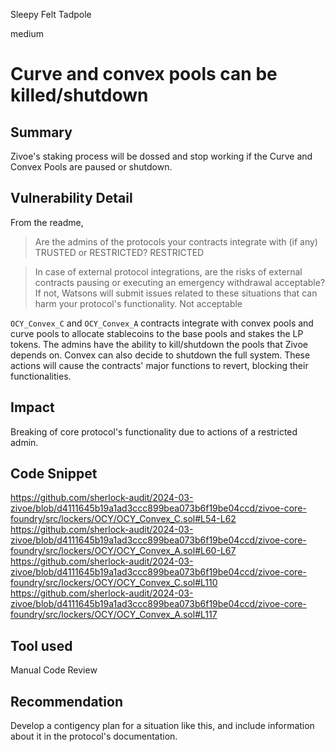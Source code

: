 Sleepy Felt Tadpole

medium

# Curve and convex pools can be killed/shutdown

## Summary

Zivoe's staking process will be dossed and stop working if the Curve and Convex Pools are paused or shutdown.

## Vulnerability Detail

From the readme,

> Are the admins of the protocols your contracts integrate with (if any) TRUSTED or RESTRICTED?
> RESTRICTED

> In case of external protocol integrations, are the risks of external contracts pausing or executing an emergency withdrawal acceptable? If not, Watsons will submit issues related to these situations that can harm your protocol's functionality.
> Not acceptable
 
`OCY_Convex_C` and `OCY_Convex_A` contracts integrate with convex pools and curve pools to allocate stablecoins to the base pools and stakes the LP tokens. The admins have the ability to kill/shutdown the pools that Zivoe depends on. Convex can also decide to shutdown the full system. These actions will cause the contracts' major functions to revert, blocking their functionalities. 

## Impact
Breaking of core protocol's functionality due to actions of a restricted admin.

## Code Snippet
https://github.com/sherlock-audit/2024-03-zivoe/blob/d4111645b19a1ad3ccc899bea073b6f19be04ccd/zivoe-core-foundry/src/lockers/OCY/OCY_Convex_C.sol#L54-L62
https://github.com/sherlock-audit/2024-03-zivoe/blob/d4111645b19a1ad3ccc899bea073b6f19be04ccd/zivoe-core-foundry/src/lockers/OCY/OCY_Convex_A.sol#L60-L67
https://github.com/sherlock-audit/2024-03-zivoe/blob/d4111645b19a1ad3ccc899bea073b6f19be04ccd/zivoe-core-foundry/src/lockers/OCY/OCY_Convex_C.sol#L110
https://github.com/sherlock-audit/2024-03-zivoe/blob/d4111645b19a1ad3ccc899bea073b6f19be04ccd/zivoe-core-foundry/src/lockers/OCY/OCY_Convex_A.sol#L117

## Tool used
Manual Code Review

## Recommendation

Develop a contigency plan for a situation like this, and include information about it in the protocol's documentation.